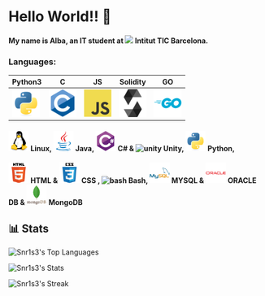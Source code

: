 
<h1>Hello World!! 👋 </h1>
<h4>My name is Alba, an IT student at <img src="https://agora.xtec.cat/iticbcn/wp-content/uploads/usu2389/2023/06/Imagotipo-1.png" width=20> Intitut TIC Barcelona.</h4>


### Languages:
| Python3 | C | JS | Solidity | GO |
|----------|----------|----------|-----|-----|
|  <img src="https://github.com/devicons/devicon/blob/master/icons/python/python-original.svg" title="Python"  alt="Python" width="55" height="55"/> |  <img src="https://github.com/devicons/devicon/blob/master/icons/c/c-original.svg" title="C"  alt="C" width="55" height="55"/> |  <img src="https://github.com/devicons/devicon/blob/master/icons/javascript/javascript-original.svg" title="JavaScript" alt="JavaScript" width="55" height="55"/> |  <img src="https://github.com/devicons/devicon/blob/master/icons/solidity/solidity-original.svg" title="Solidity" alt="Solidity" width="55" height="55"/>|  <img src="https://github.com/devicons/devicon/blob/master/icons/go/go-original-wordmark.svg" title="Solidity" alt="Solidity" width="55" height="55"/>| 
<h4>
  <img src="https://raw.githubusercontent.com/devicons/devicon/master/icons/linux/linux-original.svg" alt="linux" width="40" height="40"/> Linux, 
  <img src="https://raw.githubusercontent.com/devicons/devicon/master/icons/java/java-original.svg" alt="java" width="40" height="40"/> Java,  
  <img src="https://raw.githubusercontent.com/devicons/devicon/master/icons/csharp/csharp-original.svg" alt="csharp" width="40" height="40"/> C# &
  <img src="https://www.vectorlogo.zone/logos/unity3d/unity3d-icon.svg" alt="unity" width="40" height="40"/> Unity, 
  <img src="https://raw.githubusercontent.com/devicons/devicon/master/icons/python/python-original.svg" alt="python" width="40" height="40"/> Python, 
</h4>
<h4>
  <img src="https://raw.githubusercontent.com/devicons/devicon/master/icons/html5/html5-original-wordmark.svg" alt="html5" width="40" height="40"/> HTML & 
  <img src="https://raw.githubusercontent.com/devicons/devicon/master/icons/css3/css3-original-wordmark.svg" alt="css3" width="40" height="40"/> CSS , 
  <img src="https://www.vectorlogo.zone/logos/gnu_bash/gnu_bash-icon.svg" alt="bash" width="40" height="40"/> Bash,  
  <img src="https://raw.githubusercontent.com/devicons/devicon/master/icons/mysql/mysql-original-wordmark.svg" alt="mysql" width="40" height="40"/> MYSQL &
  <img src="https://raw.githubusercontent.com/devicons/devicon/master/icons/oracle/oracle-original.svg" alt="oracle" width="40" height="40"/> ORACLE DB &
  <img src="https://raw.githubusercontent.com/devicons/devicon/master/icons/mongodb/mongodb-original-wordmark.svg" alt="mongodb" width="40" height="40"/> MongoDB 
</h4> 
<h2>📊 Stats</h2>


![Snr1s3's Top Languages](https://github-readme-stats.vercel.app/api/top-langs/?username=Snr1s3&theme=radical&show_icons=true&hide_border=false&langs_count=5)

![Snr1s3's Stats](https://github-readme-stats.vercel.app/api?username=Snr1s3&theme=radical&show_icons=true&hide_border=false&count_private=true)   

![Snr1s3's Streak](https://github-readme-streak-stats.herokuapp.com/?user=Snr1s3&theme=radical&hide_border=false)

